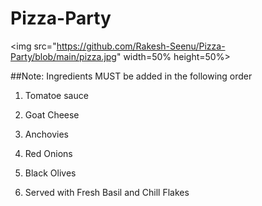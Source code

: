 # Pizza-Party

<img src="https://github.com/Rakesh-Seenu/Pizza-Party/blob/main/pizza.jpg" width=50% height=50%>

##Note: Ingredients MUST be added in the following order

1. Tomatoe sauce
   
2. Goat Cheese

3. Anchovies

4. Red Onions

5. Black Olives

6. Served with Fresh Basil and Chill Flakes
